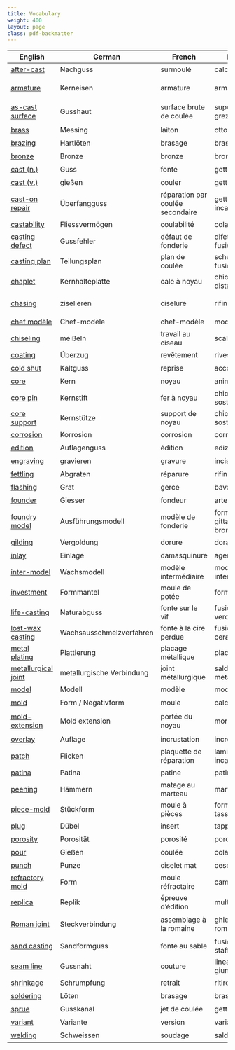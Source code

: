```yaml
---
title: Vocabulary
weight: 400
layout: page
class: pdf-backmatter
---
```



| English | German | French | Italian | Chinese |
| --- | --- | --- | --- | --- |
| [after-cast](/vocabulary/after-cast/) | Nachguss | surmoulé | calco | 翻铸 |
| [armature](/vocabulary/armature/) | Kerneisen | armature | armatura | 塑像內部支架 |
| [as-cast surface](/vocabulary/as-cast-surface/) | Gusshaut | surface brute de coulée | superficie al grezzo | 毛坯铸件表面 |
| [brass](/vocabulary/brass/) | Messing | laiton | ottone | 铜锌合金 |
| [brazing](/vocabulary/brazing/) | Hartlöten | brasage | brasatura | 硬焊 |
| [bronze](/vocabulary/bronze/) | Bronze | bronze | bronzo | 铜锡合金 |
| [cast (n.)](/vocabulary/cast-n/) | Guss | fonte | getto | 铸件 |
| [cast (v.)](/vocabulary/cast-v/) | gießen | couler | gettare | 铸造 |
| [cast-on repair](/vocabulary/cast-on-repair/) | Überfangguss | réparation par coulée secondaire | getto a incastro | 修补浇铸 |
| [castability](/vocabulary/castability/) | Fliessvermögen | coulabilité | colabilità | 可铸性 |
| [casting defect](/vocabulary/casting-defect/) | Gussfehler | défaut de fonderie | difetto di fusione | 铸瑕 |
| [casting plan](/vocabulary/casting-plan/) | Teilungsplan | plan de coulée | schema di fusione | 分铸计划 |
| [chaplet](/vocabulary/chaplet/) | Kernhalteplatte | cale à noyau | chiodo distanziatore | 墊片 |
| [chasing](/vocabulary/chasing/) | ziselieren | ciselure | rifinitura | 铸件表面加工 |
| [chef modèle](/vocabulary/chef-modele/) | Chef-modèle | chef-modèle | modello | 主铸型 |
| [chiseling](/vocabulary/chiseling/) | meißeln | travail au ciseau | scalpellatura | 凿 |
| [coating](/vocabulary/coating/) | Überzug | revêtement | rivestimento | 涂层 |
| [cold shut](/vocabulary/cold-shut/) | Kaltguss | reprise | accostatura | 冷界 |
| [core](/vocabulary/core/) | Kern | noyau | anima | 芯型 |
| [core pin](/vocabulary/core-pin/) | Kernstift | fer à noyau | chiodo di sostegno | 支釘 |
| [core support](/vocabulary/core-support/) | Kernstütze | support de noyau | chiodo di sostegno | 芯骨 |
| [corrosion](/vocabulary/corrosion/) | Korrosion | corrosion | corrosione | 腐蚀 |
| [edition](/vocabulary/edition/) | Auflagenguss | édition | edizione | 版本 |
| [engraving](/vocabulary/engraving/) | gravieren | gravure | incisione | 阴刻 |
| [fettling](/vocabulary/fettling/) | Abgraten | réparure | rifinitura | 清砂 |
| [flashing](/vocabulary/flashing/) | Grat | gerce | bava | 毛边 |
| [founder](/vocabulary/founder/) | Giesser | fondeur | artefice | 铸工 |
| [foundry model](/vocabulary/foundry-model) | Ausführungsmodell | modèle de fonderie | forma da gittar di bronzo | 铸型 |
| [gilding](/vocabulary/gilding/) | Vergoldung | dorure | doratura | 镀金 |
| [inlay](/vocabulary/inlay/) | Einlage | damasquinure | agemina | 镶嵌 |
| [inter-model](/vocabulary/inter-model/) | Wachsmodell | modèle intermédiaire | modello intermedio | 范制蜡型 |
| [investment](/vocabulary/investment/) | Formmantel | moule de potée | forma | 熔模 |
| [life-casting](/vocabulary/life-casting/) | Naturabguss | fonte sur le vif | fusione dal vero | 活体模铸 |
| [lost-wax casting](/vocabulary/lost-wax-casting/) | Wachsausschmelzverfahren | fonte à la cire perdue | fusione a cera persa | 失蜡法 |
| [metal plating](/vocabulary/metal-plating/) | Plattierung | placage métallique | placcatura | 镀覆 |
| [metallurgical joint](/vocabulary/metallurgical-joint/) | metallurgische Verbindung | joint métallurgique | saldatura metallurgica | 冶金接合 |
| [model](/vocabulary/model/) | Modell | modèle | modello | 模 |
| [mold](/vocabulary/mold/) | Form / Negativform | moule | calco | 范 |
| [mold-extension](/vocabulary/mold-extension/) | Mold extension | portée du noyau | morsa | 自帶泥芯撐 |
| [overlay](/vocabulary/overlay/) | Auflage | incrustation | incrostazione | 包覆 |
| [patch](/vocabulary/patch/) | Flicken | plaquette de réparation | laminetta ad incastro | 补修 |
| [patina](/vocabulary/patina/) | Patina | patine | patina | 古色 |
| [peening](/vocabulary/peening/) | Hämmern | matage au marteau | martellatura | 轻敲 |
| [piece-mold](/vocabulary/piece-mold/) | Stückform | moule à pièces | forma a tasselli | 块范 |
| [plug](/vocabulary/plug/) | Dübel | insert | tappo | 塞子 |
| [porosity](/vocabulary/porosity/) | Porosität | porosité | porosità | 气孔 |
| [pour](/vocabulary/pour/) | Gießen | coulée | colata | 浇注 |
| [punch](/vocabulary/punch/) | Punze | ciselet mat | cesello | 冲头 |
| [refractory mold](/vocabulary/refractory-mold/) | Form | moule réfractaire | camicia | 耐火模具 |
| [replica](/vocabulary/replica/) | Replik | épreuve d’édition | multiplo | 复制品 |
| [Roman joint](/vocabulary/roman-joint/) | Steckverbindung | assemblage à la romaine | ghiera alla romana | 罗馬式接合 |
| [sand casting](/vocabulary/sand-casting/) | Sandformguss | fonte au sable | fusione a staffa | 砂型铸造 |
| [seam line](/vocabulary/seam-line/) | Gussnaht | couture | linea di giunzione | 范线 |
| [shrinkage](/vocabulary/shrinkage/) | Schrumpfung | retrait | ritiro | 收缩 |
| [soldering](/vocabulary/soldering/) | Löten | brasage | brasatura | 焊接 |
| [sprue](/vocabulary/sprue/) | Gusskanal | jet de coulée | getto | 浇铸道 |
| [variant](/vocabulary/variant/) | Variante | version | variante | 变体 |
| [welding](/vocabulary/welding/) | Schweissen | soudage | saldatura | 熔焊 |
